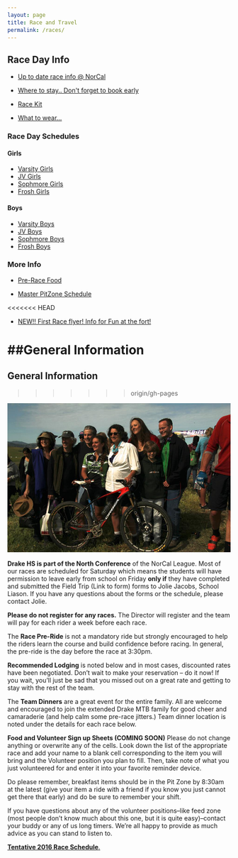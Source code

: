 ```yaml
---
layout: page
title: Race and Travel
permalink: /races/
---
```


## Race Day Info

* [Up to date race info @ NorCal](http://www.norcalmtb.org/)

* [Where to stay.. Don't forget to book early](https://drive.google.com/file/d/0B9nR_NmSORGdVl9KNTgwcms1U0E/view?usp=sharing)

* [Race Kit](https://drive.google.com/file/d/0B9nR_NmSORGdNU5FTFNxejdia3c/view?usp=sharing)

* [What to wear...](https://drive.google.com/file/d/0B9nR_NmSORGdeWRaMEt3bUVka0E/view?usp=sharing)


### Race Day Schedules

#### Girls

* [Varsity Girls](https://drive.google.com/file/d/0B9nR_NmSORGdSGJCOEx5U05HQkU/view?usp=sharing)<br>
* [JV Girls](https://drive.google.com/file/d/0B9nR_NmSORGdUkc1RGhHcUJzaUk/view?usp=sharing)<br>
* [Sophmore Girls](https://drive.google.com/file/d/0B9nR_NmSORGdQ3QwczF3WElIX2s/view?usp=sharing)<br>
* [Frosh Girls](https://drive.google.com/file/d/0B9nR_NmSORGdc1lUWUIzOHo3cHc/view?usp=sharing)

#### Boys

* [Varsity Boys](https://drive.google.com/file/d/0B9nR_NmSORGdLWN1RENZcjIxb3c/view?usp=sharing)<br>
* [JV Boys](https://drive.google.com/file/d/0B9nR_NmSORGdZUl1d1V0TjlsZFk/view?usp=sharing)<br>
* [Sophmore Boys](https://drive.google.com/file/d/0B9nR_NmSORGdeUYxNzA0eDlicVk/view?usp=sharing)<br>
* [Frosh Boys](https://drive.google.com/file/d/0B9nR_NmSORGdYXJhRWViUHZ1ME0/view?usp=sharing)

### More Info

* [Pre-Race Food](https://drive.google.com/file/d/0B9nR_NmSORGdTEo3VUJRVTV0R1U/view?usp=sharing)

* [Master PitZone Schedule](https://drive.google.com/file/d/0B9nR_NmSORGdQTNfUFdneTVNd00/view?usp=sharing)

<<<<<<< HEAD
* [NEW!! First Race flyer! Info for Fun at the fort!](http://www.norcalmtb.org/wp-content/uploads/Fun-at-the-Fort-2016-2.pdf)

##General Information
=======
## General Information
>>>>>>> origin/gh-pages

![finishline](../images/uma-win.jpg)

**Drake HS is part of the North Conference** of the NorCal League. Most of our races are scheduled for Saturday which means the students will have permission to leave early from school on Friday **only if** they have completed and submitted the Field Trip (Link to form) forms to Jolie Jacobs, School Liason. If you have any questions about the forms or the schedule, please contact Jolie.

**Please do not register for any races.** The Director will register and the team will pay for each rider a week before each race.

The **Race Pre-Ride** is not a mandatory ride but strongly encouraged to help the riders learn the course and build confidence before racing. In general, the pre-ride is the day before the race at 3:30pm.

**Recommended Lodging** is noted below and in most cases, discounted rates have been negotiated. Don’t wait to make your reservation – do it now! If you wait, you’ll just be sad that you missed out on a great rate and getting to stay with the rest of the team.

The **Team Dinners** are a great event for the entire family. All are welcome and encouraged to join the extended Drake MTB family for good cheer and camaraderie (and help calm some pre-race jitters.) Team dinner location is noted under the details for each race below.

**Food and Volunteer Sign up Sheets (COMING SOON)**
Please do not change anything or overwrite any of the cells. Look down the list of the appropriate race and add your name to a blank cell corresponding to the item you will bring and the Volunteer position you plan to fill. Then, take note of what you just volunteered for and enter it into your favorite reminder device.

Do please remember, breakfast items should be in the Pit Zone by 8:30am at the latest (give your item a ride with a friend if you know you just cannot get there that early) and do be sure to remember your shift.

If you have questions about any of the volunteer positions–like feed zone (most people don’t know much about this one, but it is quite easy)–contact your buddy or any of us long timers. We’re all happy to provide as much advice as you can stand to listen to.

<a href="{{ site.baseurl }}/schedule/">	**Tentative 2016 Race Schedule**.</p></a>
